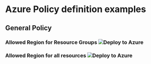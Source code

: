 # Azure Policy definition examples

## General Policy

### Allowed Region for Resource Groups ![Deploy to Azure](https://aka.ms/deploytoazurebutton)

### Allowed Region for all resources ![Deploy to Azure](https://aka.ms/deploytoazurebutton)
